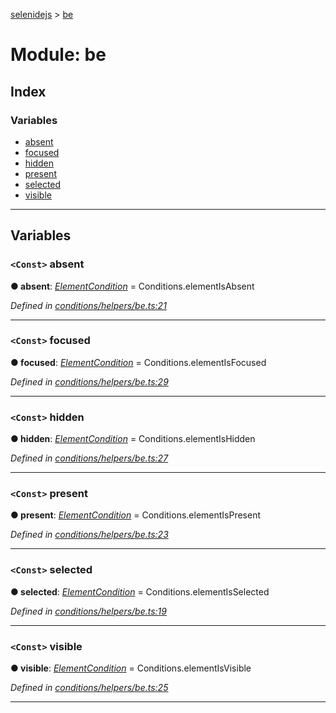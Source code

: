 [selenidejs](../README.md) > [be](../modules/be.md)

# Module: be

## Index

### Variables

* [absent](be.md#absent)
* [focused](be.md#focused)
* [hidden](be.md#hidden)
* [present](be.md#present)
* [selected](be.md#selected)
* [visible](be.md#visible)

---

## Variables

<a id="absent"></a>

### `<Const>` absent

**● absent**: *[ElementCondition](../classes/elementcondition.md)* =  Conditions.elementIsAbsent

*Defined in [conditions/helpers/be.ts:21](https://github.com/KnowledgeExpert/selenidejs/blob/master/lib/conditions/helpers/be.ts#L21)*

___
<a id="focused"></a>

### `<Const>` focused

**● focused**: *[ElementCondition](../classes/elementcondition.md)* =  Conditions.elementIsFocused

*Defined in [conditions/helpers/be.ts:29](https://github.com/KnowledgeExpert/selenidejs/blob/master/lib/conditions/helpers/be.ts#L29)*

___
<a id="hidden"></a>

### `<Const>` hidden

**● hidden**: *[ElementCondition](../classes/elementcondition.md)* =  Conditions.elementIsHidden

*Defined in [conditions/helpers/be.ts:27](https://github.com/KnowledgeExpert/selenidejs/blob/master/lib/conditions/helpers/be.ts#L27)*

___
<a id="present"></a>

### `<Const>` present

**● present**: *[ElementCondition](../classes/elementcondition.md)* =  Conditions.elementIsPresent

*Defined in [conditions/helpers/be.ts:23](https://github.com/KnowledgeExpert/selenidejs/blob/master/lib/conditions/helpers/be.ts#L23)*

___
<a id="selected"></a>

### `<Const>` selected

**● selected**: *[ElementCondition](../classes/elementcondition.md)* =  Conditions.elementIsSelected

*Defined in [conditions/helpers/be.ts:19](https://github.com/KnowledgeExpert/selenidejs/blob/master/lib/conditions/helpers/be.ts#L19)*

___
<a id="visible"></a>

### `<Const>` visible

**● visible**: *[ElementCondition](../classes/elementcondition.md)* =  Conditions.elementIsVisible

*Defined in [conditions/helpers/be.ts:25](https://github.com/KnowledgeExpert/selenidejs/blob/master/lib/conditions/helpers/be.ts#L25)*

___

